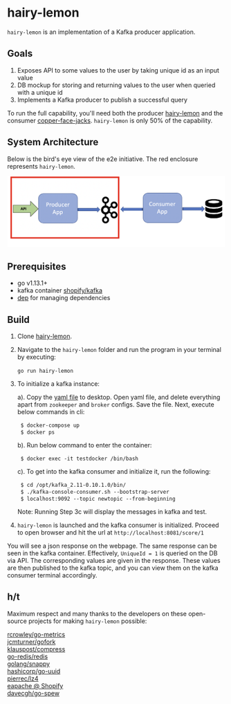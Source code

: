 # hairy-lemon

`hairy-lemon` is an implementation of a Kafka producer application.

## Goals

 1. Exposes API to some values to the user by taking unique id as an input value
 2. DB mockup for storing and returning values to the user when queried with a unique id
 3. Implements a Kafka producer to publish a successful query

To run the full capability, you'll need both the producer [hairy-lemon](https://github.com/lhmzhou/hairy-lemon) and the consumer [copper-face-jacks](https://github.com/lhmzhou/copper-face-jacks). `hairy-lemon` is only 50% of the capability.

## System Architecture

Below is the bird's eye view of the e2e initiative. The red enclosure represents `hairy-lemon`.

![alt diagram](https://github.com/lhmzhou/hairy-lemon/blob/master/image/hairy-lemon_arch.png)

## Prerequisites

- go v1.13.1+
- kafka container [shopify/kafka](https://hub.docker.com/r/spotify/kafka/)
- [dep](https://github.com/golang/dep) for managing dependencies

## Build

1. Clone [hairy-lemon](https://github.com/lhmzhou/hairy-lemon).

2. Navigate to the `hairy-lemon` folder and run the program in your terminal by executing:

     `go run hairy-lemon`

3. To initialize a kafka instance:

    a). Copy the [yaml file](https://github.com/confluentinc/examples/blob/5.3.1-post/cp-all-in-one/docker-compose.yml) to desktop. Open yaml file, and delete everything apart from `zookeeper` and `broker` configs. Save the file. Next, execute below commands in cli:

        $ docker-compose up
        $ docker ps


    b). Run below command to enter the container:

        $ docker exec -it testdocker /bin/bash


    c). To get into the kafka consumer and initialize it, run the following:

        $ cd /opt/kafka_2.11-0.10.1.0/bin/
        $ ./kafka-console-consumer.sh --bootstrap-server
        $ localhost:9092 --topic newtopic --from-beginning

     Note: Running Step 3c will display the messages in kafka and test.

4. `hairy-lemon` is launched and the kafka consumer is initialized. Proceed to open browser and hit the url at `http://localhost:8081/score/1`

You will see a json response on the webpage. The same response can be seen in the kafka container. Effectively, `UniqueId = 1` is queried on the DB via API. The corresponding values are given in the response. These values are then published to the kafka topic, and you can view them on the kafka consumer terminal accordingly.

## h/t

Maximum respect and many thanks to the developers on these open-source projects for making `hairy-lemon` possible:

[rcrowley/go-metrics](https://github.com/rcrowley/go-metrics)
</br>
[jcmturner/gofork](https://github.com/jcmturner/gofork)
</br>
[klauspost/compress](https://github.com/klauspost/compress)
</br>
[go-redis/redis](https://github.com/go-redis/redis)
</br>
[golang/snappy](https://github.com/golang/snappy)
</br>
[hashicorp/go-uuid](https://github.com/hashicorp/go-uuid)
</br>
[pierrec/lz4](https://github.com/pierrec/lz4)
</br>
[eapache @ Shopify](https://github.com/Shopify/sarama)
</br>
[davecgh/go-spew](https://github.com/davecgh/go-spew)
